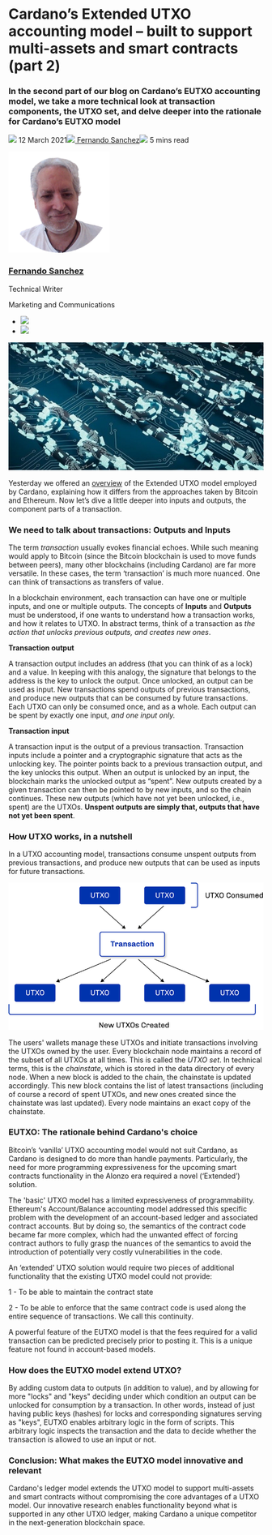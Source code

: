 # Cardano’s Extended UTXO accounting model – built to support multi-assets and smart contracts (part 2)
### **In the second part of our blog on Cardano’s EUTXO accounting model, we take a more technical look at transaction components, the UTXO set, and delve deeper into the rationale for Cardano’s EUTXO model**
![](img/2021-03-12-cardanos-extended-utxo-accounting-model-part-2.002.png) 12 March 2021![](img/2021-03-12-cardanos-extended-utxo-accounting-model-part-2.002.png)[ Fernando Sanchez](tmp//en/blog/authors/fernando-sanchez/page-1/)![](img/2021-03-12-cardanos-extended-utxo-accounting-model-part-2.003.png) 5 mins read

![Fernando Sanchez](img/2021-03-12-cardanos-extended-utxo-accounting-model-part-2.004.png)[](tmp//en/blog/authors/fernando-sanchez/page-1/)
### [**Fernando Sanchez**](tmp//en/blog/authors/fernando-sanchez/page-1/)
Technical Writer

Marketing and Communications

- ![](img/2021-03-12-cardanos-extended-utxo-accounting-model-part-2.005.png)[](mailto:fernando.sanchez@iohk.io "Email")
- ![](img/2021-03-12-cardanos-extended-utxo-accounting-model-part-2.006.png)[](https://www.linkedin.com/in/linkedinsanchezf/ "LinkedIn")

![Cardano’s Extended UTXO accounting model – built to support multi-assets and smart contracts (part 2)](img/2021-03-12-cardanos-extended-utxo-accounting-model-part-2.007.jpeg)

Yesterday we offered an [overview](https://iohk.io/en/blog/posts/2021/03/11/cardanos-extended-utxo-accounting-model/) of the Extended UTXO model employed by Cardano, explaining how it differs from the approaches taken by Bitcoin and Ethereum. Now let’s dive a little deeper into inputs and outputs, the component parts of a transaction. 
### **We need to talk about transactions: Outputs and Inputs**
The term *transaction* usually evokes financial echoes. While such meaning would apply to Bitcoin (since the Bitcoin blockchain is used to move funds between peers), many other blockchains (including Cardano) are far more versatile. In these cases, the term ‘transaction’ is much more nuanced. One can think of transactions as transfers of value.

In a blockchain environment, each transaction can have one or multiple inputs, and one or multiple outputs. The concepts of **Inputs** and **Outputs** must be understood, if one wants to understand how a transaction works, and how it relates to UTXO. In abstract terms, think of a transaction as *the action that unlocks previous outputs, and creates new ones*.

**Transaction output**

A transaction output includes an address (that you can think of as a lock) and a value. In keeping with this analogy, the signature that belongs to the address is the key to unlock the output. Once unlocked, an output can be used as input. New transactions spend outputs of previous transactions, and produce new outputs that can be consumed by future transactions. Each UTXO can only be consumed once, and as a whole. Each output can be spent by exactly one input, *and one input only.*

**Transaction input**

A transaction input is the output of a previous transaction. Transaction inputs include a pointer and a cryptographic signature that acts as the unlocking key. The pointer points back to a previous transaction output, and the key unlocks this output. When an output is unlocked by an input, the blockchain marks the unlocked output as “spent”. New outputs created by a given transaction can then be pointed to by new inputs, and so the chain continues. These new outputs (which have not yet been unlocked, i.e., spent) are the UTXOs. **Unspent outputs are simply that, outputs that have not yet been spent**.
### **How UTXO works, in a nutshell**
In a UTXO accounting model, transactions consume unspent outputs from previous transactions, and produce new outputs that can be used as inputs for future transactions.

![](img/2021-03-12-cardanos-extended-utxo-accounting-model-part-2.008.png)

The users' wallets manage these UTXOs and initiate transactions involving the UTXOs owned by the user. Every blockchain node maintains a record of the subset of all UTXOs at all times. This is called the *UTXO set*. In technical terms, this is the *chainstate*, which is stored in the data directory of every node. When a new block is added to the chain, the chainstate is updated accordingly. This new block contains the list of latest transactions (including of course a record of spent UTXOs, and new ones created since the chainstate was last updated). Every node maintains an exact copy of the chainstate. 
### **EUTXO: The rationale behind Cardano's choice**
Bitcoin’s ‘vanilla’ UTXO accounting model would not suit Cardano, as Cardano is designed to do more than handle payments. Particularly, the need for more programming expressiveness for the upcoming smart contracts functionality in the Alonzo era required a novel (‘Extended’) solution.

The 'basic' UTXO model has a limited expressiveness of programmability. Ethereum's Account/Balance accounting model addressed this specific problem with the development of an account-based ledger and associated contract accounts. But by doing so, the semantics of the contract code became far more complex, which had the unwanted effect of forcing contract authors to fully grasp the nuances of the semantics to avoid the introduction of potentially very costly vulnerabilities in the code.

An ‘extended’ UTXO solution would require two pieces of additional functionality that the existing UTXO model could not provide: 

1 - To be able to maintain the contract state

2 - To be able to enforce that the same contract code is used along the entire sequence of transactions. We call this continuity.

A powerful feature of the EUTXO model is that the fees required for a valid transaction can be predicted precisely prior to posting it. This is a unique feature not found in account-based models.
### **How does the EUTXO model extend UTXO?**
By adding custom data to outputs (in addition to value), and by allowing for more "locks" and "keys" deciding under which condition an output can be unlocked for consumption by a transaction. In other words, instead of just having public keys (hashes) for locks and corresponding signatures serving as "keys", EUTXO enables arbitrary logic in the form of scripts. This arbitrary logic inspects the transaction and the data to decide whether the transaction is allowed to use an input or not.
### **Conclusion: What makes the EUTXO model innovative and relevant**
Cardano's ledger model extends the UTXO model to support multi-assets and smart contracts without compromising the core advantages of a UTXO model. Our innovative research enables functionality beyond what is supported in any other UTXO ledger, making Cardano a unique competitor in the next-generation blockchain space.
